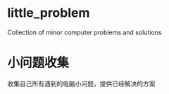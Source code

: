 # little_problem
Collection of minor computer problems and solutions
# 小问题收集
收集自己所有遇到的电脑小问题，提供已经解决的方案

